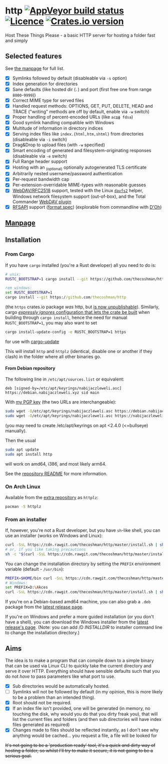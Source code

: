 # http [![AppVeyor build status](https://ci.appveyor.com/api/projects/status/7knk9lnptn1njro5?svg=true)](https://ci.appveyor.com/project/thecoshman/http) [![Licence](https://img.shields.io/badge/license-MIT-blue.svg?style=flat)](LICENSE) [![Crates.io version](https://img.shields.io/crates/v/https.svg)](https://crates.io/crates/https)
Host These Things Please - a basic HTTP server for hosting a folder fast and simply

## Selected features

See [the manpage](http.md) for full list.

  * [x] Symlinks followed by default (disableable via `-s` option)
  * [x] Index generation for directories
  * [x] Sane defaults (like hosted dir (`.`) and port (first free one from range `8000`-`9999`))
  * [x] Correct MIME type for served files
  * [x] Handled request methods: OPTIONS, GET, PUT, DELETE, HEAD and TRACE ("writing" methods are off by default, enable via `-w` switch)
  * [x] Proper handling of percent-encoded URLs (like `асдф fdsa`)
  * [x] Good symlink handling compatible with Windows
  * [x] Multitude of information in directory indices
  * [x] Serving index files like `index.{html,htm,shtml}` from directories (disableable via `-i` switch)
  * [x] Drag&Drop to upload files (with `-w` specified)
  * [x] Smart encoding of generated and filesystem-originating responses (disableable via `-e` switch)
  * [x] Full Range header support
  * [x] Hosting with an <sub>(optional)</sub> optionally autogenerated TLS certificate
  * [x] Arbitrarily nested username/password authentication
  * [x] Per-request bandwidth cap
  * [x] Per-extension-overridable MIME-types with reasonable guesses
  * [x] [WebDAV/RFC2518](https://tools.ietf.org/html/rfc2518) support, tested with the Linux [`davfs2`](http://savannah.nongnu.org/projects/davfs2) helper, Windows network filesystem support (out-of-box), and the Total Commander [WebDAV plugin](https://www.ghisler.com/plugins.htm)
  * [x] [RFSAPI](https://github.com/nabijaczleweli/rfsapi-rs) support ([format spec](https://rawcdn.githack.com/nabijaczleweli/rfsapi-rs/doc/rfsapi/index.html#format-spec)) (explorable from commandline with [D'Oh](https://github.com/thecoshman/doh))

## [Manpage](http.md)

## Installation

### From Cargo

If you have `cargo` installed (you're a Rust developer) all you need to do is:

```sh
# unix:
RUSTC_BOOTSTRAP=1 cargo install --git https://github.com/thecoshman/http
```
```cmd
rem windows:
set RUSTC_BOOTSTRAP=1
cargo install --git https://github.com/thecoshman/http
```
(the `https` crates.io package *was* http, but [is now unpublishable](//github.com/thecoshman/http/pull/160#issuecomment-2143877822)).
Similarly, cargo [*expressly ignores* configuration that lets the crate be built](https://github.com/rust-lang/cargo/issues/14001) when building through `cargo install`,
hence the need for manual `RUSTC_BOOTSTRAP=1`, you may also want to set
```sh
cargo install-update-config -e RUSTC_BOOTSTRAP=1 https
```
for use with [cargo-update](//crates.io/crates/cargo-update)

This will install `http` and `httplz` (identical, disable one or another if they clash) in the folder where all other binaries go.

#### From Debian repository

The following line in `/etc/apt/sources.list` or equivalent:
```apt
deb [signed-by=/etc/apt/keyrings/nabijaczleweli.asc] https://debian.nabijaczleweli.xyz sid main
```

With [my PGP key](//nabijaczleweli.xyz/pgp.txt) (the two URLs are interchangeable):
```sh
sudo wget -O/etc/apt/keyrings/nabijaczleweli.asc https://debian.nabijaczleweli.xyz/nabijaczleweli.gpg.key
sudo wget -O/etc/apt/keyrings/nabijaczleweli.asc https://nabijaczleweli.xyz/pgp.txt
```
(you may need to create /etc/apt/keyrings on apt <2.4.0 (<=bullseye) manually).

Then the usual
```sh
sudo apt update
sudo apt install http
```
will work on amd64, i386, and most likely arm64.

See the [repository README](//debian.nabijaczleweli.xyz/README) for more information.

### On Arch Linux

Available from the [extra repository](https://archlinux.org/packages/extra/x86_64/httplz/) as `httplz`:

```sh
pacman -S httplz
```

### From an installer

If, however, you're not a Rust developer, but you have `sh`-like shell, you can use an installer (works on Windows and Linux):

```sh
curl -SsL https://cdn.rawgit.com/thecoshman/http/master/install.sh | sh
# or, if you like taking precautions
sh -c "$(curl -SsL https://cdn.rawgit.com/thecoshman/http/master/install.sh)"
```

You can change the installation directory by setting the `PREFIX` environment variable (default - `/usr/bin`):

```sh
PREFIX=$HOME/bin curl -SsL https://cdn.rawgit.com/thecoshman/http/master/install.sh | sh
# Windows:
set PREFIX=D:\Akces
curl -SsL https://cdn.rawgit.com/thecoshman/http/master/install.sh | sh
```

If you're on a Debian-based amd64 machine, you can also grab a `.deb` package from the [latest release page](https://github.com/thecoshman/http/releases/latest).

If you're on Windows and prefer a more guided installation (or you don't have a shell),
you can download the Windows installer from the [latest release's page](https://github.com/thecoshman/http/releases/latest).
(Note: you can add /D *INSTALLDIR* to installer command line to change the installation directory.)

## Aims
The idea is to make a program that can compile down to a simple binary that can be used via Linux CLI to quickly take the current directory and serve it over HTTP. Everything should have sensible defaults such that you do not *have* to pass parameters like what port to use.

  * [x] Sub directories would be automatically hosted.
  * [ ] Symlinks will not be followed by default (in my opinion, this is more likely to be a problem than an intended thing).
  * [x] Root should not be required.
  * [x] If an index file isn't provided, one will be generated (in memory, no touching the disk, why would you do that you dirty freak you), that will list the current files and folders (and then sub directories will have index files generated as required)
  * [x] Changes made to files should be reflected instantly, as I don't see why anything would be cached... you request a file, a file will be looked for

~~It's not going to be a 'production ready' tool, it's a quick and dirty way of hosting a folder, so whilst I'll try to make it secure, it is not going to be a serious goal.~~
